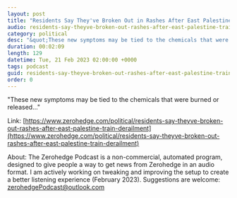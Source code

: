 ```yaml
---
layout: post
title: "Residents Say They've Broken Out in Rashes After East Palestine Train Derailment"
audio: residents-say-theyve-broken-out-rashes-after-east-palestine-train-derailment-0
category: political
desc: "&quot;These new symptoms may be tied to the chemicals that were burned or released...&quot;"
duration: 00:02:09
length: 129
datetime: Tue, 21 Feb 2023 02:00:00 +0000
tags: podcast
guid: residents-say-theyve-broken-out-rashes-after-east-palestine-train-derailment-0
order: 0
---
```

&quot;These new symptoms may be tied to the chemicals that were burned or released...&quot;

Link: [https://www.zerohedge.com/political/residents-say-theyve-broken-out-rashes-after-east-palestine-train-derailment](https://www.zerohedge.com/political/residents-say-theyve-broken-out-rashes-after-east-palestine-train-derailment)

About: The Zerohedge Podcast is a non-commercial, automated program, designed to give people a way to get news from Zerohedge in an audio format.  I am actively working on tweaking and improving the setup to create a better listening experience (February 2023).  Suggestions are welcome: [zerohedgePodcast@outlook.com](mailto:zerohedgePodcast@outlook.com)